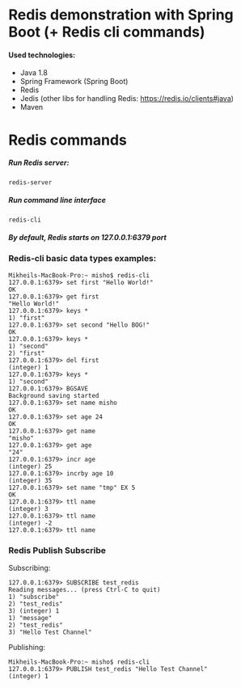 # Redis demonstration with Spring Boot (+ Redis cli commands)


#### Used technologies:
* Java 1.8
* Spring Framework (Spring Boot)
* Redis
* Jedis (other libs for handling Redis: https://redis.io/clients#java)
* Maven


# Redis commands
##### Run Redis server:
    redis-server
##### Run command line interface
    redis-cli
    
##### By default, Redis starts on 127.0.0.1:6379 port

### Redis-cli basic data types examples:
    Mikheils-MacBook-Pro:~ misho$ redis-cli
    127.0.0.1:6379> set first "Hello World!"
    OK
    127.0.0.1:6379> get first
    "Hello World!" 
    127.0.0.1:6379> keys *
    1) "first"
    127.0.0.1:6379> set second "Hello BOG!"
    OK
    127.0.0.1:6379> keys *
    1) "second"
    2) "first"
    127.0.0.1:6379> del first
    (integer) 1
    127.0.0.1:6379> keys *
    1) "second"
    127.0.0.1:6379> BGSAVE
    Background saving started
    127.0.0.1:6379> set name misho
    OK
    127.0.0.1:6379> set age 24
    OK
    127.0.0.1:6379> get name
    "misho"
    127.0.0.1:6379> get age
    "24"
    127.0.0.1:6379> incr age
    (integer) 25
    127.0.0.1:6379> incrby age 10
    (integer) 35
    127.0.0.1:6379> set name "tmp" EX 5
    OK
    127.0.0.1:6379> ttl name
    (integer) 3
    127.0.0.1:6379> ttl name
    (integer) -2
    127.0.0.1:6379> ttl name

### Redis Publish Subscribe
Subscribing:

    127.0.0.1:6379> SUBSCRIBE test_redis
    Reading messages... (press Ctrl-C to quit)
    1) "subscribe"
    2) "test_redis"
    3) (integer) 1
    1) "message"
    2) "test_redis"
    3) "Hello Test Channel"
    
Publishing:

    Mikheils-MacBook-Pro:~ misho$ redis-cli
    127.0.0.1:6379> PUBLISH test_redis "Hello Test Channel"
    (integer) 1
